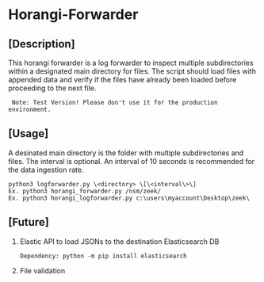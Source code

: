 # Horangi-Forwarder

## [Description]

This horangi forwarder is a log forwarder to inspect multiple subdirectories within a designated main directory for files. The script should load files with appended data and verify if the files have already been loaded before proceeding to the next file.

     Note: Test Version! Please don't use it for the production environment.

## [Usage]

A desinated main directory is the folder with multiple subdirectories and files.
The interval is optional. An interval of 10 seconds is recommended for the data ingestion rate.

    python3 logforwarder.py \<directory> \[\<interval\>\]
    Ex. python3 horangi_forwarder.py /nsm/zeek/
    Ex. python3 horangi_logforwarder.py c:\users\myaccount\Desktop\zeek\

## [Future]

1. Elastic API to load JSONs to the destination Elasticsearch DB

       Dependency: python -m pip install elasticsearch
2. File validation
